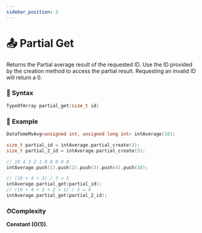 ```yaml
---
sidebar_position: 3
---
```


# 📤 Partial Get

Returns the Partial average result of the requested ID.
Use the ID provided by the creation method to access the partial result.
Requesting an invalid ID will return a 0.

### 📝 Syntax

```cpp
TypeOfArray partial_get(size_t id)
```

### 🔮 Example

```cpp
DataTomeMvAvg<unsigned int, unsigned long int> intAverage(10);

size_t partial_id = intAverage.partial_create(3);
size_t partial_2_id = intAverage.partial_create(5);

// 10 4 3 2 1 0 0 0 0 0
intAverage.push(1).push(2).push(3).push(4).push(10);

// (10 + 4 + 3) / 3 = 5
intAverage.partial_get(partial_id);
// (10 + 4 + 3 + 2 + 1) / 5 = 4
intAverage.partial_get(partial_2_id);
```

### ⏱Complexity

**Constant (O(1))**.
